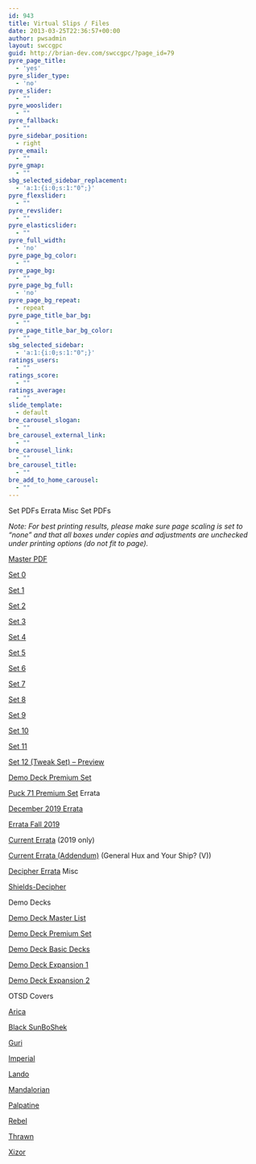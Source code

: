 ```yaml
---
id: 943
title: Virtual Slips / Files
date: 2013-03-25T22:36:57+00:00
author: pwsadmin
layout: swccgpc
guid: http://brian-dev.com/swccgpc/?page_id=79
pyre_page_title:
  - 'yes'
pyre_slider_type:
  - 'no'
pyre_slider:
  - ""
pyre_wooslider:
  - ""
pyre_fallback:
  - ""
pyre_sidebar_position:
  - right
pyre_email:
  - ""
pyre_gmap:
  - ""
sbg_selected_sidebar_replacement:
  - 'a:1:{i:0;s:1:"0";}'
pyre_flexslider:
  - ""
pyre_revslider:
  - ""
pyre_elasticslider:
  - ""
pyre_full_width:
  - 'no'
pyre_page_bg_color:
  - ""
pyre_page_bg:
  - ""
pyre_page_bg_full:
  - 'no'
pyre_page_bg_repeat:
  - repeat
pyre_page_title_bar_bg:
  - ""
pyre_page_title_bar_bg_color:
  - ""
sbg_selected_sidebar:
  - 'a:1:{i:0;s:1:"0";}'
ratings_users:
  - ""
ratings_score:
  - ""
ratings_average:
  - ""
slide_template:
  - default
bre_carousel_slogan:
  - ""
bre_carousel_external_link:
  - ""
bre_carousel_link:
  - ""
bre_carousel_title:
  - ""
bre_add_to_home_carousel:
  - ""
---
```

 Set PDFs Errata Misc Set PDFs 

_Note: For best printing results, please make sure page scaling is set to &#8220;none&#8221; and that all boxes under copies and adjustments are unchecked under printing options (do not fit to page)._

<a href="https://starwarsccg.org/virtual/MasterList.pdf" target="_blank" rel="noopener noreferrer">Master PDF</a>

<a href="https://starwarsccg.org/virtual/Set-0.pdf" target="_blank" rel="noopener noreferrer">Set 0</a>

<a href="https://starwarsccg.org/virtual/Set-1.pdf" target="_blank" rel="noopener noreferrer">Set 1</a>

<a href="https://starwarsccg.org/virtual/Set-2.pdf" target="_blank" rel="noopener noreferrer">Set 2</a>

<a href="https://starwarsccg.org/virtual/Set-3.pdf" target="_blank" rel="noopener noreferrer">Set 3</a>

<a href="https://starwarsccg.org/virtual/Set-4.pdf" target="_blank" rel="noopener noreferrer">Set 4</a>

<a href="https://starwarsccg.org/virtual/Set-5.pdf" target="_blank" rel="noopener noreferrer">Set 5</a>

<a href="https://starwarsccg.org/virtual/Set-6.pdf" target="_blank" rel="noopener noreferrer">Set 6</a>

<a href="https://starwarsccg.org/virtual/Set-7.pdf" target="_blank" rel="noopener noreferrer">Set 7</a>

<a href="https://starwarsccg.org/virtual/Set-8.pdf" target="_blank" rel="noopener noreferrer">Set 8</a>

<a href="https://starwarsccg.org/virtual/Set-9.pdf" target="_blank" rel="noopener noreferrer">Set 9</a>

<a href="https://starwarsccg.org/virtual/Set-10.pdf" target="_blank" rel="noopener noreferrer">Set 10</a>

<a href="https://starwarsccg.org/virtual/Set-11.pdf" target="_blank" rel="noopener noreferrer">Set 11</a>

[Set 12 (Tweak Set) &#8211; Preview](https://www.starwarsccg.org/wp/wp-content/uploads/2019/12/Set-12-PreviewSet.pdf)

[Demo Deck Premium Set](https://www.starwarsccg.org/wp/wp-content/uploads/Demo-Deck-Promo-Cards-01-Final.pdf)

[Puck 71 Premium Set](https://www.starwarsccg.org/wp/wp-content/uploads/2019/10/Puck-71-Premium-Set.pdf) Errata 

[December 2019 Errata](https://www.starwarsccg.org/wp/wp-content/uploads/2019/12/december2019errata.pdf)

[Errata Fall 2019](https://www.starwarsccg.org/wp/wp-content/uploads/2019/12/Errata-Fall-2019.pdf)

[Current Errata](https://starwarsccg.org/virtual/errata_2019.pdf) (2019 only)

[Current Errata (Addendum)](https://starwarsccg.org/virtual/errata_2019-a.pdf) (General Hux and Your Ship? (V))

[Decipher Errata](https://starwarsccg.org/virtual/DErrata.pdf) Misc 

[Shields-Decipher](https://www.starwarsccg.org/wp/wp-content/uploads/2019/10/Shields-Decipher.pdf)

Demo Decks

[Demo Deck Master List](https://www.starwarsccg.org/wp/wp-content/uploads/Demo-Deck-Masterlist-2017-Official-01.pdf)

[Demo Deck Premium Set](https://www.starwarsccg.org/wp/wp-content/uploads/Demo-Deck-Promo-Cards-01-Final.pdf)

[Demo Deck Basic Decks](https://www.starwarsccg.org/wp/wp-content/uploads/Demo-Deck-Basic-Set-2017-Official-1.pdf)

[Demo Deck Expansion 1](https://www.starwarsccg.org/wp/wp-content/uploads/Demo-Deck-Expansion-01-2017-Official.pdf)

[Demo Deck Expansion 2](https://www.starwarsccg.org/wp/wp-content/uploads/Demo-Deck-Expansion-02-2017-Official-1.pdf)

OTSD Covers

[Arica](http://starwarsccg.org/wp/wp-content/uploads/OTSDBoxCovers/aricacf11.pdf)

[Black Sun](http://starwarsccg.org/wp/wp-content/uploads/OTSDBoxCovers/blacksun270e.pdf)[BoShek](http://starwarsccg.org/wp/wp-content/uploads/OTSDBoxCovers/boshek6bf0.pdf)

[Guri](http://starwarsccg.org/wp/wp-content/uploads/OTSDBoxCovers/guri7c6d.pdf)

[Imperial](http://starwarsccg.org/wp/wp-content/uploads/OTSDBoxCovers/imperialee54.pdf)

[Lando](http://starwarsccg.org/wp/wp-content/uploads/OTSDBoxCovers/landofe29.pdf)

[Mandalorian](http://starwarsccg.org/wp/wp-content/uploads/OTSDBoxCovers/mando260a.pdf)

[Palpatine](http://starwarsccg.org/wp/wp-content/uploads/OTSDBoxCovers/palpatined47a.pdf)

[Rebel](http://starwarsccg.org/wp/wp-content/uploads/OTSDBoxCovers/rebelf03a.pdf)

[Thrawn](http://starwarsccg.org/wp/wp-content/uploads/OTSDBoxCovers/thrawne21a.pdf)

[Xizor](http://starwarsccg.org/wp/wp-content/uploads/OTSDBoxCovers/xizord255.pdf)